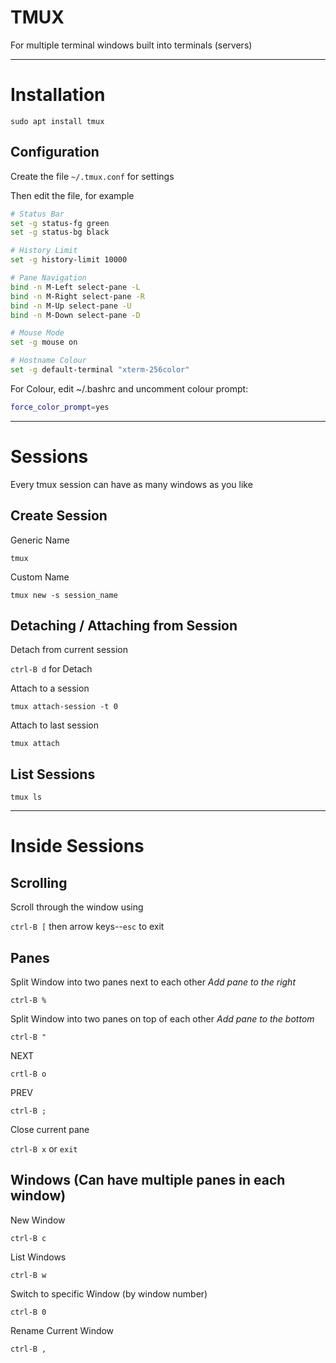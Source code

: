 # TMUX
For multiple terminal windows built into terminals (servers)

- - - -

# Installation
`sudo apt install tmux`

## Configuration
Create the file `~/.tmux.conf` for settings

Then edit the file, for example

```bash
# Status Bar
set -g status-fg green
set -g status-bg black

# History Limit
set -g history-limit 10000

# Pane Navigation
bind -n M-Left select-pane -L
bind -n M-Right select-pane -R
bind -n M-Up select-pane -U
bind -n M-Down select-pane -D

# Mouse Mode
set -g mouse on

# Hostname Colour
set -g default-terminal "xterm-256color"
```

For Colour, edit ~/.bashrc and uncomment colour prompt:

```bash
force_color_prompt=yes
```

- - - -

# Sessions
Every tmux session can have as many windows as you like

## Create Session
Generic Name

`tmux`

Custom Name

`tmux new -s session_name`

## Detaching / Attaching from Session
Detach from current session 

`ctrl-B d` for Detach

Attach to a session

`tmux attach-session -t 0`

Attach to last session 

`tmux attach`

## List Sessions
`tmux ls`

- - - -

# Inside Sessions

## Scrolling
Scroll through the window using 

`ctrl-B [` then arrow keys--`esc` to exit

## Panes
Split Window into two panes next to each other
*Add pane to the right*

`ctrl-B %`

Split Window into two panes on top of each other
*Add pane to the bottom*

`ctrl-B "`

NEXT

`crtl-B o`

PREV

`ctrl-B ;`

Close current pane

`ctrl-B x` or `exit`

## Windows (Can have multiple panes in each window)
New Window

`ctrl-B c`

List Windows

`ctrl-B w`

Switch to specific Window (by window number)

`ctrl-B 0`

Rename Current Window

`ctrl-B ,`


